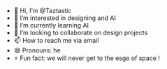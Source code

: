 - 👋 Hi, I’m @Taztastic
- 👀 I’m interested in designing and AI
- 🌱 I’m currently learning AI
- 💞️ I’m looking to collaborate on design projects
- 📫 How to reach me via email
- 😄 Pronouns: he
- ⚡ Fun fact: we will never get to the esge of space !

<!---
Taztastic/Taztastic is a ✨ special ✨ repository because its `README.md` (this file) appears on your GitHub profile.
You can click the Preview link to take a look at your changes.
--->
